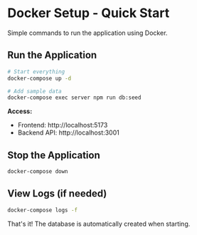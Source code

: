 # Docker Setup - Quick Start

Simple commands to run the application using Docker.

## Run the Application

```bash
# Start everything
docker-compose up -d

# Add sample data
docker-compose exec server npm run db:seed
```

**Access:**
- Frontend: http://localhost:5173
- Backend API: http://localhost:3001

## Stop the Application

```bash
docker-compose down
```

## View Logs (if needed)

```bash
docker-compose logs -f
```

That's it! The database is automatically created when starting. 